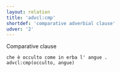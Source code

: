 ```yaml
---
layout: relation
title: 'advcl:cmp'
shortdef: 'comparative adverbial clause'
udver: '2'
---
```


Comparative clause

~~~ sdparse
che è occulto come in erba l' angue .
advcl:cmp(occulto, angue)
~~~
<!-- Interlanguage links updated Po 6. listopadu 2023, 21:42:18 CET -->
